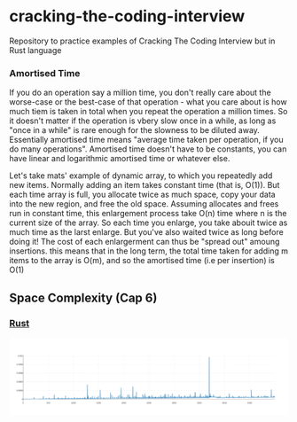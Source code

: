 # cracking-the-coding-interview
Repository to practice examples of Cracking The Coding Interview but in Rust language

### Amortised Time
If you do an operation say a million time, you don't really care about the worse-case or the best-case of that operation - what you care about is how much
tiem is taken in total when you repeat the operation a million times.
So it doesn't matter if the operation is vbery slow once in a while, as long as "once in a while" is rare enough for the slowness to be diluted away. Essentially amortised time means
"average time taken per operation, if you do many operations". Amortised time doesn't have to be constants, you can have linear and logarithmic amortised time or whatever else.

Let's take mats' example of dynamic array, to which you repeatedly add new items. Normally adding an item takes constant time (that is, O(1)). But each time array is full, you allocate twice as much space,
copy your data into the new region, and free the old space. Assuming allocates and frees run in constant time, this enlargement process take O(n) time where n is the current size of the array.
So each time you enlarge, you take abouit twice as much time as the larst enlarge. But you've also waited twice as long before doing it! The cost of each enlargerment can thus be "spread out" amoung insertions.
this means that in the long term, the total time taken for adding m items to the array is O(m), and so the amortised time (i.e per insertion) is O(1)

## Space Complexity (Cap 6)

### [Rust](https://github.com/mateovelilla/cracking-the-coding-interview/tree/main/cap_6/Rust/space_complexity)
![Space Complexity In Rust](https://github.com/mateovelilla/cracking-the-coding-interview/blob/main/cap_6/Rust/space_complexity/chart.png?raw=true)



